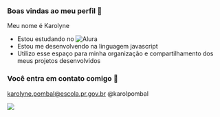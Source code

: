### Boas vindas ao meu perfil 💟

Meu nome é Karolyne

- Estou estudando no ![Alura](https://www.alura.com.br)
- Estou me desenvolvendo na linguagem javascript
- Utilizo esse espaço para minha organização e compartilhamento dos meus projetos desenvolvidos

### Você entra em contato comigo 📧

karolyne.pombal@escola.pr.gov.br
@karolpombal

![](https://media.tenor.com/jMVfTWC9TgQAAAAM/balancing-weighing.gif)
